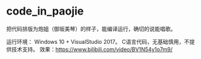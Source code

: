 # code_in_paojie
把代码排版为炮姐（御坂美琴）的样子，能编译运行，确切的说能唱歌。

运行环境：
Windows 10 + VisualStudio 2017。
C语言代码，无基础慎用，不提供技术支持。
效果：https://www.bilibili.com/video/BV1N54y1o7m9/

